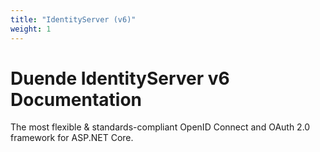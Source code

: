 ```yaml
---
title: "IdentityServer (v6)"
weight: 1
---
```


# Duende IdentityServer v6 Documentation
The most flexible & standards-compliant OpenID Connect and OAuth 2.0 framework for ASP.NET Core.

